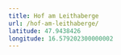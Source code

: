```yaml
---
title: Hof am Leithaberge
url: /hof-am-leithaberge/
latitude: 47.9438426
longitude: 16.579202300000002
---
```

